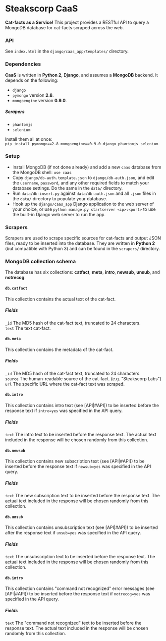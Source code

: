 # Steakscorp CaaS
**Cat-facts as a Service!** This project provides a RESTful API to query a MongoDB database for cat-facts scraped across the web.

### API
See `index.html` in the `django/caas_app/templates/` directory.

### Dependencies
**CaaS** is written in **Python 2**, **Django**, and assumes a **MongoDB** backend. It depends on the following:
 * `django`
 * `pymongo` version **2.8**.
 * `mongoengine` version **0.9.0**.

##### Scrapers
 * `phantomjs`
 * `selenium`

Install them all at once:<br />
`pip install pymongo==2.8 mongoengine==0.9.0 django phantomjs selenium`

### Setup
 * Install MongoDB (if not done already) and add a new `caas` database from the MongoDB shell: `use caas`
 * Copy `django/db-auth.template.json` to `django/db-auth.json`, and edit the `username`, `password`, and any other required fields to match your database settings. Do the same in the `data/` directory.
 * Run `data/db-insert.py` against `data/db-auth.json` and all `.json` files in the `data/` directory to populate your database.
 * Hook up the `django/caas_app` Django application to the web server of your choice, or use `python manage.py startserver <ip>:<port>` to use the built-in Django web server to run the app.

### Scrapers
Scrapers are used to scrape specific sources for cat-facts and output JSON files, ready to be inserted into the database. They are written in **Python 2** (but compatible with Python 3) and can be found in the `scrapers/` directory.

### MongoDB collection schema
The database has six collections: **catfact**, **meta**, **intro**, **newsub**, **unsub**, and **notrecog**.

#### `db.catfact`
This collection contains the actual text of the cat-fact.

##### Fields
`_id` The MD5 hash of the cat-fact text, truncated to 24 characters.<br>
`text` The text cat-fact.

#### `db.meta`
This collection contains the metadata of the cat-fact.

##### Fields
`_id` The MD5 hash of the cat-fact text, truncated to 24 characters.<br>
`source` The human-readable source of the cat-fact. (e.g. "Steakscorp Labs") <br>
`url` The specific URL where the cat-fact text was scraped.

#### `db.intro`
This collection contains intro text (see [API|#API]) to be inserted before the response text if `intro=yes` was specified in the API query.

##### Fields
`text` The intro text to be inserted before the response text. The actual text included in the response will be chosen randomly from this collection.

#### `db.newsub`
This collection contains new subscription text (see [API|#API]) to be inserted before the response text if `newsub=yes` was specified in the API query.

##### Fields
`text` The new subscription text to be inserted before the response text. The actual text included in the response will be chosen randomly from this collection.

#### `db.unsub`
This collection contains unsubscription text (see [API|#API]) to be inserted after the response text if `unsub=yes` was specified in the API query.

##### Fields
`text` The unsubscription text to be inserted before the response text. The actual text included in the response will be chosen randomly from this collection.

#### `db.intro`
This collection contains "command not recognized" error messages (see [API|#API]) to be inserted before the response text if `notrecog=yes` was specified in the API query.

##### Fields
`text` The "command not recognized" text to be inserted before the response text. The actual text included in the response will be chosen randomly from this collection.

